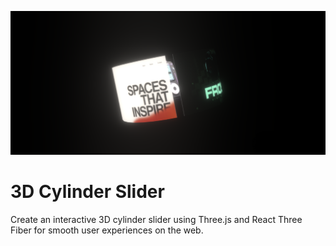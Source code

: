 ![Alt text](/public/web4-Photoroom.png "a title")

<h1>3D Cylinder Slider</h1>

<p>
Create an interactive 3D cylinder slider using Three.js and React Three Fiber for smooth user experiences on the web.
</p>
